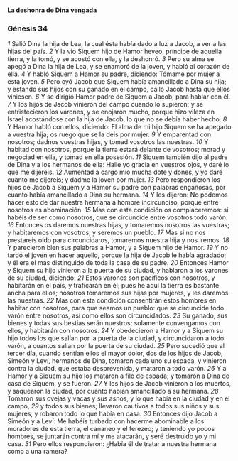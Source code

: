 #### La deshonra de Dina vengada

### Génesis 34

_1_ Salió Dina la hija de Lea, la cual ésta había dado a luz a Jacob, a ver a las hijas del país. 
_2_ Y la vio Siquem hijo de Hamor heveo, príncipe de aquella tierra, y la tomó, y se acostó con ella, y la deshonró. 
_3_ Pero su alma se apegó a Dina la hija de Lea, y se enamoró de la joven, y habló al corazón de ella. 
_4_ Y habló Siquem a Hamor su padre, diciendo: Tómame por mujer a esta joven. 
_5_ Pero oyó Jacob que Siquem había amancillado a Dina su hija; y estando sus hijos con su ganado en el campo, calló Jacob hasta que ellos viniesen. 
_6_ Y se dirigió Hamor padre de Siquem a Jacob, para hablar con él. 
_7_ Y los hijos de Jacob vinieron del campo cuando lo supieron; y se entristecieron los varones, y se enojaron mucho, porque hizo vileza en Israel acostándose con la hija de Jacob, lo que no se debía haber hecho. 
_8_ Y Hamor habló con ellos, diciendo: El alma de mi hijo Siquem se ha apegado a vuestra hija; os ruego que se la deis por mujer. 
_9_ Y emparentad con nosotros; dadnos vuestras hijas, y tomad vosotros las nuestras. 
_10_ Y habitad con nosotros, porque la tierra estará delante de vosotros; morad y negociad en ella, y tomad en ella posesión. 
_11_ Siquem también dijo al padre de Dina y a los hermanos de ella: Halle yo gracia en vuestros ojos, y daré lo que me dijereis. 
_12_ Aumentad a cargo mío mucha dote y dones, y yo daré cuanto me dijereis; y dadme la joven por mujer. 
_13_ Pero respondieron los hijos de Jacob a Siquem y a Hamor su padre con palabras engañosas, por cuanto había amancillado a Dina su hermana. 
_14_ Y les dijeron: No podemos hacer esto de dar nuestra hermana a hombre incircunciso, porque entre nosotros es abominación. 
_15_ Mas con esta condición os complaceremos: si habéis de ser como nosotros, que se circuncide entre vosotros todo varón. 
_16_ Entonces os daremos nuestras hijas, y tomaremos nosotros las vuestras; y habitaremos con vosotros, y seremos un pueblo. 
_17_ Mas si no nos prestareis oído para circuncidaros, tomaremos nuestra hija y nos iremos. 
_18_ Y parecieron bien sus palabras a Hamor, y a Siquem hijo de Hamor. 
_19_ Y no tardó el joven en hacer aquello, porque la hija de Jacob le había agradado; y él era el más distinguido de toda la casa de su padre. 
_20_ Entonces Hamor y Siquem su hijo vinieron a la puerta de su ciudad, y hablaron a los varones de su ciudad, diciendo: 
_21_ Estos varones son pacíficos con nosotros, y habitarán en el país, y traficarán en él; pues he aquí la tierra es bastante ancha para ellos; nosotros tomaremos sus hijas por mujeres, y les daremos las nuestras. 
_22_ Mas con esta condición consentirán estos hombres en habitar con nosotros, para que seamos un pueblo: que se circuncide todo varón entre nosotros, así como ellos son circuncidados. 
_23_ Su ganado, sus bienes y todas sus bestias serán nuestros; solamente convengamos con ellos, y habitarán con nosotros. 
_24_ Y obedecieron a Hamor y a Siquem su hijo todos los que salían por la puerta de la ciudad, y circuncidaron a todo varón, a cuantos salían por la puerta de su ciudad. 
_25_ Pero sucedió que al tercer día, cuando sentían ellos el mayor dolor, dos de los hijos de Jacob, Simeón y Leví, hermanos de Dina, tomaron cada uno su espada, y vinieron contra la ciudad, que estaba desprevenida, y mataron a todo varón. 
_26_ Y a Hamor y a Siquem su hijo los mataron a filo de espada; y tomaron a Dina de casa de Siquem, y se fueron. 
_27_ Y los hijos de Jacob vinieron a los muertos, y saquearon la ciudad, por cuanto habían amancillado a su hermana. 
_28_ Tomaron sus ovejas y vacas y sus asnos, y lo que había en la ciudad y en el campo, 
_29_ y todos sus bienes; llevaron cautivos a todos sus niños y sus mujeres, y robaron todo lo que había en casa. 
_30_ Entonces dijo Jacob a Simeón y a Leví: Me habéis turbado con hacerme abominable a los moradores de esta tierra, el cananeo y el ferezeo; y teniendo yo pocos hombres, se juntarán contra mí y me atacarán, y seré destruido yo y mi casa. 
_31_ Pero ellos respondieron: ¿Había él de tratar a nuestra hermana como a una ramera? 


